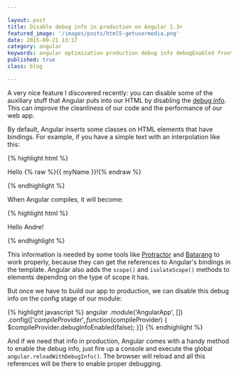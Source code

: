 ```yaml
---

layout: post
title: Disable debug info in production on Angular 1.3+
featured_image: '/images/posts/html5-getusermedia.png'
date: 2015-09-21 13:17
category: angular
keywords: angular optimization production debug info debugEnabled front-end client html5 css3 javascript js andre loureiro
published: true
class: blog

---
```


A very nice feature I discovered recently: you can disable some of the auxiliary stuff that Angular puts into our HTML by disabling the [debug info](https://docs.angularjs.org/guide/production). This can improve the cleanliness of our code and the performance of our web app.

By default, Angular inserts some classes on HTML elements that have bindings. For example, if you have a simple text with an interpolation like this:

{% highlight html %}
<p>Hello {% raw %}{{ myName }}!{% endraw %}</p>
{% endhighlight %}

When Angular compiles, it will become:

{% highlight html %}
<p class="ng-binding">Hello Andre!</p>
{% endhighlight %}

This information is needed by some tools like [Protractor](https://github.com/angular/protractor) and [Batarang](https://github.com/angular/batarang) to work properly, because they can get the references to Angular's bindings in the template. Angular also adds the `scope()` and `isolateScope()` methods to elements depending on the type of scope it has.

But once we have to build our app to production, we can disable this debug info on the config stage of our module:

{% highlight javascript %}
angular
  .module('AngularApp', [])
  .config(['$compileProvider', function($compileProvider) {
    $compileProvider.debugInfoEnabled(false);
  }])
{% endhighlight %}

And if we need that info in production, Angular comes with a handy method to enable the debug info, just fire up a console and execute the global `angular.reloadWithDebugInfo()`. The browser will reload and all this references will be there to enable proper debugging.
